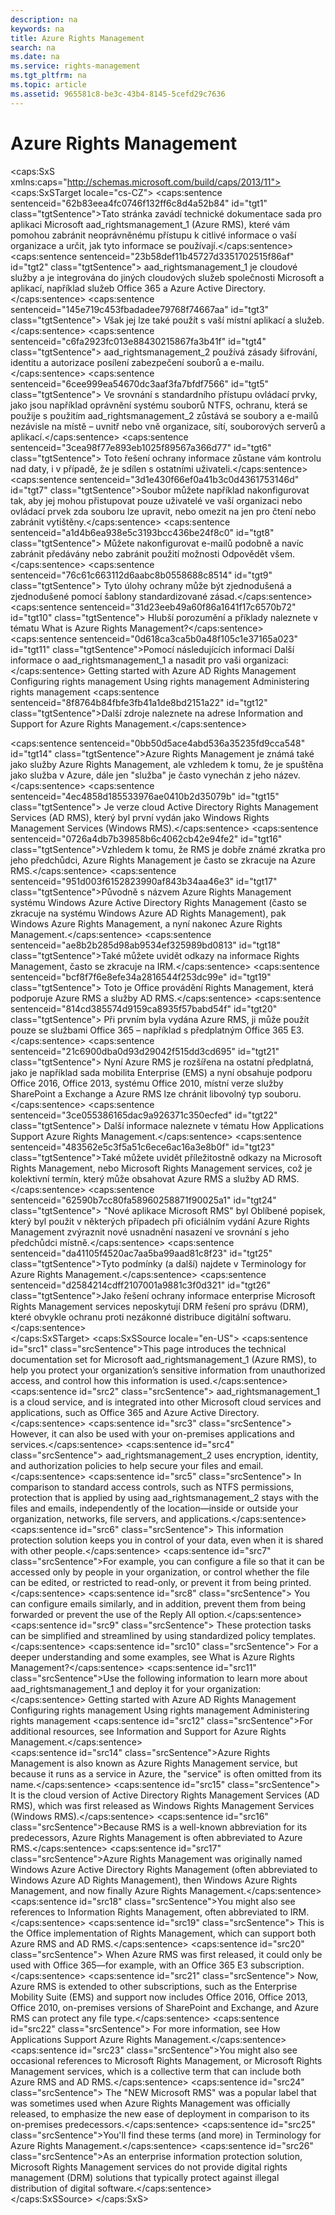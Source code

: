 ```yaml
---
description: na
keywords: na
title: Azure Rights Management
search: na
ms.date: na
ms.service: rights-management
ms.tgt_pltfrm: na
ms.topic: article
ms.assetid: 965581c8-be3c-43b4-8145-5cefd29c7636
---
```

# Azure Rights Management
<?xml version="1.0" encoding="utf-8"?>
<caps:SxS xmlns:caps="http://schemas.microsoft.com/build/caps/2013/11">
  <caps:SxSTarget locale="cs-CZ">
    <developerConceptualDocument xsi:schemaLocation="http://ddue.schemas.microsoft.com/authoring/2003/5 http://dduestorage.blob.core.windows.net/ddueschema/developer.xsd" xmlns="http://ddue.schemas.microsoft.com/authoring/2003/5" xmlns:xlink="http://www.w3.org/1999/xlink" xmlns:xsi="http://www.w3.org/2001/XMLSchema-instance">
      <introduction>
        <para>
          <caps:sentence sentenceid="62b83eea4fc0746f132ff6c8d4a52b84" id="tgt1" class="tgtSentence">Tato stránka zavádí technické dokumentace sada pro aplikaci Microsoft <token>aad_rightsmanagement_1</token> (Azure RMS), které vám pomohou zabránit neoprávněnému přístupu k citlivé informace o vaší organizace a určit, jak tyto informace se používají.</caps:sentence>
          <caps:sentence sentenceid="23b58def11b45727d3351702515f86af" id="tgt2" class="tgtSentence">
            <token>aad_rightsmanagement_1</token> je cloudové služby a je integrována do jiných cloudových služeb společnosti Microsoft a aplikací, například služeb Office 365 a Azure Active Directory.</caps:sentence>
          <caps:sentence sentenceid="145e719c453fbadadee79768f74667aa" id="tgt3" class="tgtSentence"> Však jej lze také použít s vaší místní aplikací a služeb.</caps:sentence>
        </para>
        <para>
          <caps:sentence sentenceid="c6fa2923fc013e88430215867fa3b41f" id="tgt4" class="tgtSentence">
            <token>aad_rightsmanagement_2</token> používá zásady šifrování, identitu a autorizace posílení zabezpečení souborů a e-mailu.</caps:sentence>
          <caps:sentence sentenceid="6cee999ea54670dc3aaf3fa7bfdf7566" id="tgt5" class="tgtSentence"> Ve srovnání s standardního přístupu ovládací prvky, jako jsou například oprávnění systému souborů NTFS, ochranu, která se použije s použitím <token>aad_rightsmanagement_2</token> zůstává se soubory a e-mailů nezávisle na místě – uvnitř nebo vně organizace, sítí, souborových serverů a aplikací.</caps:sentence>
          <caps:sentence sentenceid="3cea98f77e893eb1025f89567a366d77" id="tgt6" class="tgtSentence"> Toto řešení ochrany informace zůstane vám kontrolu nad daty, i v případě, že je sdílen s ostatními uživateli.</caps:sentence>
        </para>
        <para>
          <caps:sentence sentenceid="3d1e430f66ef0a41b3c0d4361753146d" id="tgt7" class="tgtSentence">Soubor můžete například nakonfigurovat tak, aby jej mohou přistupovat pouze uživatelé ve vaší organizaci nebo ovládací prvek zda souboru lze upravit, nebo omezit na jen pro čtení nebo zabránit vytištěny.</caps:sentence>
          <caps:sentence sentenceid="a1d4b6ea938e5c3193bcc436be24f8c0" id="tgt8" class="tgtSentence"> Můžete nakonfigurovat e-mailů podobně a navíc zabránit předávány nebo zabránit použití možnosti Odpovědět všem.</caps:sentence>
          <caps:sentence sentenceid="76c61c663112d6aabc8b0558688c8514" id="tgt9" class="tgtSentence"> Tyto úlohy ochrany může být zjednodušená a zjednodušené pomocí šablony standardizované zásad.</caps:sentence>
        </para>
        <para>
          <caps:sentence sentenceid="31d23eeb49a60f86a1641f17c6570b72" id="tgt10" class="tgtSentence">
      Hlubší porozumění a příklady naleznete v tématu <link xlink:href="aeeebcd7-6646-4405-addf-ee1cc74df5df">What is Azure Rights Management?</link></caps:sentence>
        </para>
        <para>
          <caps:sentence sentenceid="0d618ca3ca5b0a48f105c1e37165a023" id="tgt11" class="tgtSentence">Pomocí následujících informací Další informace o <token>aad_rightsmanagement_1</token> a nasadit pro vaši organizaci:</caps:sentence>
        </para>
        <list class="bullet">
          <listItem>
            <para>
              <link xlink:href="5214667c-ec69-42ca-8bbf-8cb22da8c62e">Getting started with Azure AD Rights Management</link>
            </para>
          </listItem>
          <listItem>
            <para>
              <link xlink:href="206a0bfe-0912-4e0e-aa15-484b000b264c">Configuring rights management</link>
            </para>
          </listItem>
          <listItem>
            <para>
              <link xlink:href="18564e4a-9364-4ed2-8f17-89d24fc0d878">Using rights management</link>
            </para>
          </listItem>
          <listItem>
            <para>
              <link xlink:href="a890e04a-4b70-41b5-8d5f-3c210a669faa">Administering rights management</link>
            </para>
          </listItem>
        </list>
        <para>
          <caps:sentence sentenceid="8f8764b84fbfe3fb41a1de8bd2151a22" id="tgt12" class="tgtSentence">Další zdroje naleznete na adrese <link xlink:href="7cc73d92-27d6-49ff-a8ab-2fae73519b4b">Information and Support for Azure Rights Management</link>.</caps:sentence>
        </para>
      </introduction>
      <section>
        <title>
          <caps:sentence sentenceid="b75b1651ff8c1f6e857670d70de57727" id="tgt13" class="tgtSentence">Známé také jako...</caps:sentence>
        </title>
        <content>
          <para>
            <caps:sentence sentenceid="0bb50d5ace4abd536a35235fd9cca548" id="tgt14" class="tgtSentence">Azure Rights Management je známá také jako <legacyItalic>služby Azure Rights Management</legacyItalic>, ale vzhledem k tomu, že je spuštěna jako služba v Azure, dále jen "služba" je často vynechán z jeho název.</caps:sentence>
            <caps:sentence sentenceid="4ec4858d185533976ae0410b2d35079b" id="tgt15" class="tgtSentence"> Je verze cloud <legacyItalic>Active Directory Rights Management Services</legacyItalic> (AD RMS), který byl první vydán jako <legacyItalic>Windows Rights Management Services</legacyItalic> (Windows RMS).</caps:sentence>
          </para>
          <para>
            <caps:sentence sentenceid="0726a4db7b39858b6c4062cb42e94fe2" id="tgt16" class="tgtSentence">Vzhledem k tomu, že RMS je dobře známé zkratka pro jeho předchůdci, Azure Rights Management je často se zkracuje na <legacyItalic>Azure RMS</legacyItalic>.</caps:sentence>
          </para>
          <para>
            <caps:sentence sentenceid="951d003f6152823990af843b34aa46e3" id="tgt17" class="tgtSentence">Původně s názvem Azure Rights Management <legacyItalic>systému Windows Azure Active Directory Rights Management</legacyItalic> (často se zkracuje na <legacyItalic>systému Windows Azure AD Rights Management</legacyItalic>), pak  <legacyItalic>Windows Azure Rights Management</legacyItalic>, a nyní nakonec <legacyItalic>Azure Rights Management</legacyItalic>.</caps:sentence>
          </para>
          <para>
            <caps:sentence sentenceid="ae8b2b285d98ab9534ef325989bd0813" id="tgt18" class="tgtSentence">Také můžete uvidět odkazy na <legacyItalic>informace Rights Management,</legacyItalic> často se zkracuje na <legacyItalic>IRM</legacyItalic>.</caps:sentence>
            <caps:sentence sentenceid="bcf8f7f6e8efe34a2816544f253dc99e" id="tgt19" class="tgtSentence"> Toto je Office provádění Rights Management, která podporuje Azure RMS a služby AD RMS.</caps:sentence>
            <caps:sentence sentenceid="814cd385574d9159ca8935f57babd54f" id="tgt20" class="tgtSentence">  Při prvním byla vydána Azure RMS, ji může použít pouze se službami Office 365 – například s předplatným Office 365 E3.</caps:sentence>
            <caps:sentence sentenceid="21c6900dba0d93d29042f515dd3cd695" id="tgt21" class="tgtSentence"> Nyní Azure RMS je rozšířena na ostatní předplatná, jako je například sada mobilita Enterprise (EMS) a nyní obsahuje podporu Office 2016, Office 2013, systému Office 2010, místní verze služby SharePoint a Exchange a Azure RMS lze chránit libovolný typ souboru.</caps:sentence>
            <caps:sentence sentenceid="3ce055386165dac9a926371c350ecfed" id="tgt22" class="tgtSentence"> Další informace naleznete v tématu  <link xlink:href="2cdc7bde-4044-4021-b887-11476f99afd9">How Applications Support Azure Rights Management</link>.</caps:sentence>
          </para>
          <para>
            <caps:sentence sentenceid="483562e5c3f5a51c6ece6ac16a3e8b0f" id="tgt23" class="tgtSentence">Také můžete uvidět příležitostně odkazy na <legacyItalic>Microsoft Rights Management</legacyItalic>, nebo <legacyItalic>Microsoft Rights Management services</legacyItalic>, což je kolektivní termín, který může obsahovat Azure RMS a služby AD RMS.</caps:sentence>
            <caps:sentence sentenceid="62590b7cc80fa58960258871f90025a1" id="tgt24" class="tgtSentence">  "<legacyItalic>Nové aplikace Microsoft RMS</legacyItalic>" byl Oblíbené popisek, který byl použit v některých případech při oficiálním vydání Azure Rights Management zvýraznit nové usnadnění nasazení ve srovnání s jeho předchůdci místně.</caps:sentence>
          </para>
          <alert class="tip">
            <para>
              <caps:sentence sentenceid="da41105f4520ac7aa5ba99aad81c8f23" id="tgt25" class="tgtSentence">Tyto podmínky (a další) najdete v <link xlink:href="742877bf-26f5-40e3-b1f7-8475e7c3ce11">Terminology for Azure Rights Management</link>.</caps:sentence>
            </para>
          </alert>
          <para>
            <caps:sentence sentenceid="d2584214cdff2107001a9881c3f0d321" id="tgt26" class="tgtSentence">Jako řešení ochrany informace enterprise Microsoft Rights Management services neposkytují DRM řešení pro správu (DRM), které obvykle ochranu proti nezákonné distribuce digitální softwaru.</caps:sentence>
          </para>
        </content>
      </section>
      <relatedTopics></relatedTopics>
    </developerConceptualDocument>
  </caps:SxSTarget>
  <caps:SxSSource locale="en-US">
    <developerConceptualDocument xsi:schemaLocation="http://ddue.schemas.microsoft.com/authoring/2003/5 http://dduestorage.blob.core.windows.net/ddueschema/developer.xsd" xmlns="http://ddue.schemas.microsoft.com/authoring/2003/5" xmlns:xlink="http://www.w3.org/1999/xlink" xmlns:xsi="http://www.w3.org/2001/XMLSchema-instance">
      <introduction>
        <para>
          <caps:sentence id="src1" class="srcSentence">This page introduces the technical documentation set for Microsoft <token>aad_rightsmanagement_1</token> (Azure RMS), to help you protect your organization’s sensitive information from unauthorized access, and control how this information is used.</caps:sentence>
          <caps:sentence id="src2" class="srcSentence">
            <token>aad_rightsmanagement_1</token> is a cloud service, and is integrated into other Microsoft cloud services and applications, such as Office 365 and Azure Active Directory.</caps:sentence>
          <caps:sentence id="src3" class="srcSentence"> However, it can also be used with your on-premises applications and services.</caps:sentence>
        </para>
        <para>
          <caps:sentence id="src4" class="srcSentence">
            <token>aad_rightsmanagement_2</token> uses encryption, identity, and authorization policies to help secure your files and email.</caps:sentence>
          <caps:sentence id="src5" class="srcSentence"> In comparison to standard access controls, such as NTFS permissions, protection that is applied by using <token>aad_rightsmanagement_2</token> stays with the files and emails, independently of the location—inside or outside your organization, networks, file servers, and applications.</caps:sentence>
          <caps:sentence id="src6" class="srcSentence"> This information protection solution keeps you in control of your data, even when it is shared with other people.</caps:sentence>
        </para>
        <para>
          <caps:sentence id="src7" class="srcSentence">For example, you can configure a file so that it can be accessed only by people in your organization, or control whether the file can be edited, or restricted to read-only, or prevent it from being printed.</caps:sentence>
          <caps:sentence id="src8" class="srcSentence"> You can configure emails similarly, and in addition, prevent them from being forwarded or prevent the use of the Reply All option.</caps:sentence>
          <caps:sentence id="src9" class="srcSentence"> These protection tasks can be simplified and streamlined by using standardized policy templates.</caps:sentence>
        </para>
        <para>
          <caps:sentence id="src10" class="srcSentence">
      For a deeper understanding and some examples, see <link xlink:href="aeeebcd7-6646-4405-addf-ee1cc74df5df">What is Azure Rights Management?</link></caps:sentence>
        </para>
        <para>
          <caps:sentence id="src11" class="srcSentence">Use the following information to learn more about <token>aad_rightsmanagement_1</token> and deploy it for your organization:</caps:sentence>
        </para>
        <list class="bullet">
          <listItem>
            <para>
              <link xlink:href="5214667c-ec69-42ca-8bbf-8cb22da8c62e">Getting started with Azure AD Rights Management</link>
            </para>
          </listItem>
          <listItem>
            <para>
              <link xlink:href="206a0bfe-0912-4e0e-aa15-484b000b264c">Configuring rights management</link>
            </para>
          </listItem>
          <listItem>
            <para>
              <link xlink:href="18564e4a-9364-4ed2-8f17-89d24fc0d878">Using rights management</link>
            </para>
          </listItem>
          <listItem>
            <para>
              <link xlink:href="a890e04a-4b70-41b5-8d5f-3c210a669faa">Administering rights management</link>
            </para>
          </listItem>
        </list>
        <para>
          <caps:sentence id="src12" class="srcSentence">For additional resources, see <link xlink:href="7cc73d92-27d6-49ff-a8ab-2fae73519b4b">Information and Support for Azure Rights Management</link>.</caps:sentence>
        </para>
      </introduction>
      <section>
        <title>
          <caps:sentence id="src13" class="srcSentence">Also known as ...</caps:sentence>
        </title>
        <content>
          <para>
            <caps:sentence id="src14" class="srcSentence">Azure Rights Management is also known as <legacyItalic>Azure Rights Management service</legacyItalic>, but because it runs as a service in Azure, the "service" is often omitted from its name.</caps:sentence>
            <caps:sentence id="src15" class="srcSentence"> It is the cloud version of <legacyItalic>Active Directory Rights Management Services</legacyItalic> (AD RMS), which was first released as <legacyItalic>Windows Rights Management Services</legacyItalic> (Windows RMS).</caps:sentence>
          </para>
          <para>
            <caps:sentence id="src16" class="srcSentence">Because RMS is a well-known abbreviation for its predecessors, Azure Rights Management is often abbreviated to <legacyItalic>Azure RMS</legacyItalic>.</caps:sentence>
          </para>
          <para>
            <caps:sentence id="src17" class="srcSentence">Azure Rights Management was originally named <legacyItalic>Windows Azure Active Directory Rights Management</legacyItalic> (often abbreviated to <legacyItalic>Windows Azure AD Rights Management</legacyItalic>), then  <legacyItalic>Windows Azure Rights Management</legacyItalic>, and now finally <legacyItalic>Azure Rights Management</legacyItalic>.</caps:sentence>
          </para>
          <para>
            <caps:sentence id="src18" class="srcSentence">You might also see references to <legacyItalic>Information Rights Management,</legacyItalic> often abbreviated to <legacyItalic>IRM</legacyItalic>.</caps:sentence>
            <caps:sentence id="src19" class="srcSentence"> This is the Office implementation of Rights Management, which can support both Azure RMS and AD RMS.</caps:sentence>
            <caps:sentence id="src20" class="srcSentence">  When Azure RMS was first released, it could only be used with Office 365—for example, with an Office 365 E3 subscription.</caps:sentence>
            <caps:sentence id="src21" class="srcSentence"> Now, Azure RMS  is extended to other subscriptions, such as the Enterprise Mobility Suite (EMS) and support now includes Office 2016, Office 2013, Office 2010, on-premises versions of SharePoint and Exchange, and Azure RMS can protect any file type.</caps:sentence>
            <caps:sentence id="src22" class="srcSentence"> For more information, see  <link xlink:href="2cdc7bde-4044-4021-b887-11476f99afd9">How Applications Support Azure Rights Management</link>.</caps:sentence>
          </para>
          <para>
            <caps:sentence id="src23" class="srcSentence">You might also see occasional references to <legacyItalic>Microsoft Rights Management</legacyItalic>, or <legacyItalic>Microsoft Rights Management services</legacyItalic>, which is a collective term that can include both Azure RMS and AD RMS.</caps:sentence>
            <caps:sentence id="src24" class="srcSentence">  The "<legacyItalic>NEW Microsoft RMS</legacyItalic>" was a popular label that was sometimes used  when Azure Rights Management was officially released, to emphasize the new ease of deployment in comparison to its on-premises predecessors.</caps:sentence>
          </para>
          <alert class="tip">
            <para>
              <caps:sentence id="src25" class="srcSentence">You'll find these terms (and more) in <link xlink:href="742877bf-26f5-40e3-b1f7-8475e7c3ce11">Terminology for Azure Rights Management</link>.</caps:sentence>
            </para>
          </alert>
          <para>
            <caps:sentence id="src26" class="srcSentence">As an enterprise information protection solution, Microsoft Rights Management services do not provide digital rights management (DRM) solutions that typically protect against illegal distribution of digital software.</caps:sentence>
          </para>
        </content>
      </section>
      <relatedTopics></relatedTopics>
    </developerConceptualDocument>
  </caps:SxSSource>
</caps:SxS>